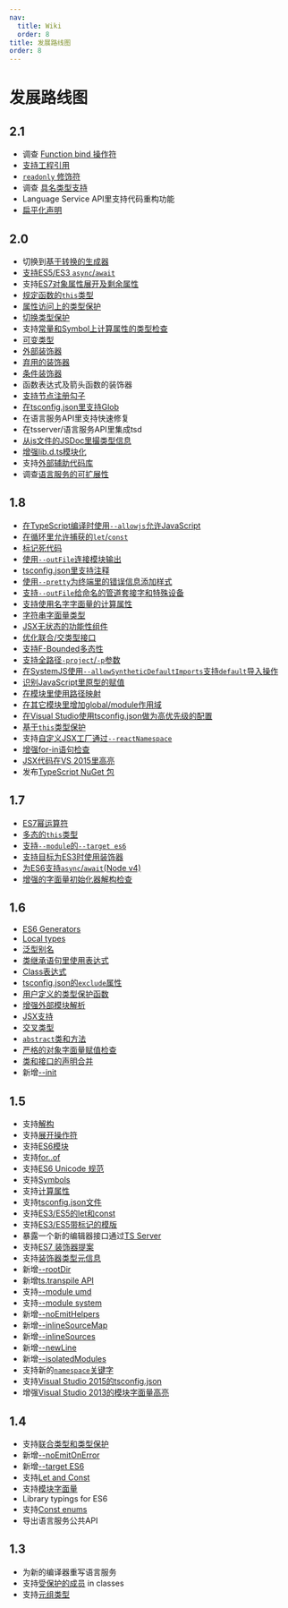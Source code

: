 ```yaml
---
nav:
  title: Wiki
  order: 8
title: 发展路线图
order: 8
---
```


# 发展路线图

## 2.1

* 调查 [Function bind 操作符](https://github.com/Microsoft/TypeScript/issues/3508)
* [支持工程引用](https://github.com/Microsoft/TypeScript/issues/3469)
* [`readonly` 修饰符](https://github.com/Microsoft/TypeScript/issues/12)
* 调查 [具名类型支持](https://github.com/Microsoft/TypeScript/issues/202)
* Language Service API里支持代码重构功能
* [扁平化声明](https://github.com/Microsoft/TypeScript/issues/4433)

## 2.0

* 切换到[基于转换的生成器](https://github.com/Microsoft/TypeScript/issues/5595)
* [支持ES5/ES3 `async`/`await`](https://github.com/Microsoft/TypeScript/issues/1664)
* 支持[ES7对象属性展开及剩余属性](https://github.com/Microsoft/TypeScript/issues/2103)
* [规定函数的`this`类型](https://github.com/Microsoft/TypeScript/issues/3694)
* [属性访问上的类型保护](https://github.com/Microsoft/TypeScript/issues/186)
* [切换类型保护](https://github.com/Microsoft/TypeScript/issues/2214)
* 支持[常量和Symbol上计算属性的类型检查](https://github.com/Microsoft/TypeScript/issues/5579)
* [可变类型](https://github.com/Microsoft/TypeScript/issues/5453)
* [外部装饰器](https://github.com/Microsoft/TypeScript/issues/2900)
* [弃用的装饰器](https://github.com/Microsoft/TypeScript/issues/390)
* [条件装饰器](https://github.com/Microsoft/TypeScript/issues/3538)
* 函数表达式及箭头函数的装饰器
* [支持节点注册勾子](https://github.com/Microsoft/TypeScript/issues/1823)
* [在tsconfig.json里支持Glob](https://github.com/Microsoft/TypeScript/issues/1927)
* 在语言服务API里支持快速修复
* 在tsserver/语言服务API里集成tsd
* [从js文件的JSDoc里撮类型信息](https://github.com/Microsoft/TypeScript/issues/4790)
* [增强lib.d.ts模块化](https://github.com/Microsoft/TypeScript/issues/494)
* 支持[外部辅助代码库](https://github.com/Microsoft/TypeScript/issues/3364)
* 调查[语言服务的可扩展性](https://github.com/Microsoft/TypeScript/issues/6508)

## 1.8

* [在TypeScript编译时使用`--allowjs`允许JavaScript](https://github.com/Microsoft/TypeScript/issues/4792)
* [在循环里允许捕获的`let`/`const`](https://github.com/Microsoft/TypeScript/issues/3915)
* [标记死代码](https://github.com/Microsoft/TypeScript/pull/4788)
* [使用`--outFile`连接模块输出](https://github.com/Microsoft/TypeScript/pull/5090)
* [tsconfig.json里支持注释](https://github.com/Microsoft/TypeScript/issues/4987)
* [使用`--pretty`为终端里的错误信息添加样式](https://github.com/Microsoft/TypeScript/pull/5140)
* [支持`--outFile`给命名的管道套接字和特殊设备](https://github.com/Microsoft/TypeScript/issues/4841)
* [支持使用名字字面量的计算属性](https://github.com/Microsoft/TypeScript/issues/4653)
* [字符串字面量类型](https://github.com/Microsoft/TypeScript/pull/5185)
* [JSX无状态的功能性组件](https://github.com/Microsoft/TypeScript/issues/5478)
* [优化联合/交类型接口](https://github.com/Microsoft/TypeScript/pull/5738)
* [支持F-Bounded多态性](https://github.com/Microsoft/TypeScript/pull/5949)
* [支持全路径`-project`/`-p`参数](https://github.com/Microsoft/TypeScript/issues/2869)
* [在SystemJS使用`--allowSyntheticDefaultImports`支持`default`导入操作](https://github.com/Microsoft/TypeScript/issues/5285)
* [识别JavaScript里原型的赋值](https://github.com/Microsoft/TypeScript/pull/5876)
* [在模块里使用路径映射](https://github.com/Microsoft/TypeScript/issues/5039)
* [在其它模块里增加global/module作用域](https://github.com/Microsoft/TypeScript/issues/4166)
* [在Visual Studio使用tsconfig.json做为高优先级的配置](https://github.com/Microsoft/TypeScript/issues/5287)
* [基于`this`类型保护](https://github.com/Microsoft/TypeScript/pull/5906)
* 支持[自定义JSX工厂通过`--reactNamespace`](https://github.com/Microsoft/TypeScript/pull/6146)
* [增强for-in语句检查](https://github.com/Microsoft/TypeScript/pull/6379)
* [JSX代码在VS 2015里高亮](https://github.com/Microsoft/TypeScript/issues/4835)
* 发布[TypeScript NuGet 包](https://github.com/Microsoft/TypeScript/issues/3940)

## 1.7

* [ES7幂运算符](https://github.com/Microsoft/TypeScript/issues/4812)
* [多态的`this`类型](https://github.com/Microsoft/TypeScript/pull/4910)
* [支持`--module`的`--target es6`](https://github.com/Microsoft/TypeScript/issues/4806)
* [支持目标为ES3时使用装饰器](https://github.com/Microsoft/TypeScript/pull/4741)
* [为ES6支持`async`/`await`\(Node v4\)](https://github.com/Microsoft/TypeScript/pull/5231)
* [增强的字面量初始化器解构检查](https://github.com/Microsoft/TypeScript/pull/4598)

## 1.6

* [ES6 Generators](https://github.com/Microsoft/TypeScript/issues/2873)
* [Local types](https://github.com/Microsoft/TypeScript/pull/3266)
* [泛型别名](https://github.com/Microsoft/TypeScript/issues/1616)
* [类继承语句里使用表达式](https://github.com/Microsoft/TypeScript/pull/3516)
* [Class表达式](https://github.com/Microsoft/TypeScript/issues/497)
* [tsconfig.json的`exclude`属性](https://github.com/Microsoft/TypeScript/pull/3188)
* [用户定义的类型保护函数](https://github.com/Microsoft/TypeScript/issues/1007)
* [增强外部模块解析](https://github.com/Microsoft/TypeScript/issues/2338)
* [JSX支持](https://github.com/Microsoft/TypeScript/pull/3564)
* [交叉类型](https://github.com/Microsoft/TypeScript/pull/3622)
* [`abstract`类和方法](https://github.com/Microsoft/TypeScript/issues/3578)
* [严格的对象字面量赋值检查](https://github.com/Microsoft/TypeScript/pull/3823)
* [类和接口的声明合并](https://github.com/Microsoft/TypeScript/pull/3333)
* 新增[--init](https://github.com/Microsoft/TypeScript/issues/3079)

## 1.5

* 支持[解构](https://github.com/Microsoft/TypeScript/pull/1346)
* 支持[展开操作符](https://github.com/Microsoft/TypeScript/pull/1931)
* 支持[ES6模块](https://github.com/Microsoft/TypeScript/issues/2242)
* 支持[for..of](https://github.com/Microsoft/TypeScript/pull/2207)
* 支持[ES6 Unicode 规范](https://github.com/Microsoft/TypeScript/pull/2169)
* 支持[Symbols](https://github.com/Microsoft/TypeScript/pull/1978)
* 支持[计算属性](https://github.com/Microsoft/TypeScript/issues/1082)
* 支持[tsconfig.json文件](https://github.com/Microsoft/TypeScript/pull/1692)
* 支持[ES3/ES5的let和const](https://github.com/Microsoft/TypeScript/pull/2161)
* 支持[ES3/ES5带标记的模版](https://github.com/Microsoft/TypeScript/pull/1589)
* 暴露一个新的编辑器接口通过[TS Server](https://github.com/Microsoft/TypeScript/pull/2041)
* 支持[ES7 装饰器提案](https://github.com/Microsoft/TypeScript/issues/2249)
* 支持[装饰器类型元信息](https://github.com/Microsoft/TypeScript/pull/2589)
* 新增[--rootDir](https://github.com/Microsoft/TypeScript/pull/2772)
* 新增[ts.transpile API](https://github.com/Microsoft/TypeScript/issues/2499)
* 支持[--module umd](https://github.com/Microsoft/TypeScript/issues/2036)
* 支持[--module system](https://github.com/Microsoft/TypeScript/issues/2616)
* 新增[--noEmitHelpers](https://github.com/Microsoft/TypeScript/pull/2901)
* 新增[--inlineSourceMap](https://github.com/Microsoft/TypeScript/pull/2484)
* 新增[--inlineSources](https://github.com/Microsoft/TypeScript/pull/2484)
* 新增[--newLine](https://github.com/Microsoft/TypeScript/pull/2921)
* 新增[--isolatedModules](https://github.com/Microsoft/TypeScript/issues/2499)
* 支持新的[`namespace`关键字](https://github.com/Microsoft/TypeScript/issues/2159)
* 支持[Visual Studio 2015的tsconfig.json](https://github.com/Microsoft/TypeScript/issues/3124)
* 增强[Visual Studio 2013的模块字面量高亮](https://github.com/Microsoft/TypeScript/pull/2026)

## 1.4

* 支持[联合类型和类型保护](https://github.com/Microsoft/TypeScript/pull/824)
* 新增[--noEmitOnError](https://github.com/Microsoft/TypeScript/pull/966)
* 新增[--target ES6](https://github.com/Microsoft/TypeScript/commit/873c1df74b7c7dcba59eaccc1bb4bd4b0da18a35)
* 支持[Let and Const](https://github.com/Microsoft/TypeScript/pull/904)
* 支持[模块字面量](https://github.com/Microsoft/TypeScript/pull/960)
* Library typings for ES6
* 支持[Const enums](https://github.com/Microsoft/TypeScript/issues/1029)
* 导出语言服务公共API

## 1.3

* 为新的编译器重写语言服务
* 支持[受保护的成员](https://github.com/Microsoft/TypeScript/pull/688) in classes
* 支持[元组类型](https://github.com/Microsoft/TypeScript/pull/428)

